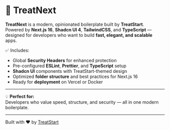 # 🚀 TreatNext

**TreatNext** is a modern, opinionated boilerplate built by **TreatStart**.  
Powered by **Next.js 16**, **Shadcn UI 4**, **TailwindCSS**, and **TypeScript** — designed for developers who want to build **fast, elegant, and scalable** apps.

✅ Includes:

-   Global **Security Headers** for enhanced protection
-   Pre-configured **ESLint**, **Prettier**, and **TypeScript** setup
-   **Shadcn UI** components with TreatStart-themed design
-   Optimized **folder structure** and best practices for Next.js 16
-   Ready for **deployment** on Vercel or Docker

---

💡 **Perfect for:**  
Developers who value speed, structure, and security — all in one modern boilerplate.

---

Built with ❤️ by [TreatStart](https://treatstart.com)
